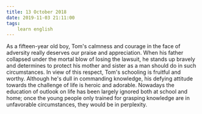 ```yaml
---
title: 13 October 2018
date: 2019-11-03 21:11:00
tags:
    learn english
---
```


As a fifteen-year old boy, Tom's calmness and courage in the face of adversity really deserves our praise and appreciation. When his father collapsed under the mortal blow of losing the lawsuit, he stands up bravely and determines to protect his mother and sister as a man should do in such circumstances. In view of this respect, Tom's schooling is fruitful and worthy. Although he's dull in commanding knowledge, his defying attitude towards the challenge of life is heroic and adorable. Nowadays the education of outlook on life has been largely ignored both at school and home; once the young people only trained for grasping knowledge are in unfavorable circumstances, they would be in perplexity.    